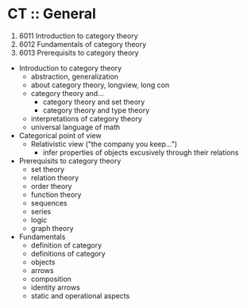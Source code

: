 # CT :: General

1. 6011 Introduction to category theory
2. 6012 Fundamentals of category theory
3. 6013 Prerequisits to category theory


- Introduction to category theory
  - abstraction, generalization
  - about category theory, longview, long con
  - category theory and...
    - category theory and set theory
    - category theory and type theory
  - interpretations of category theory
  - universal language of math
- Categorical point of view
  - Relativistic view ("the company you keep...")
    - infer properties of objects excusively through their relations
- Prerequisits to category theory
  - set theory
  - relation theory
  - order theory
  - function theory
  - sequences
  - series
  - logic
  - graph theory
- Fundamentals
  - definition of category
  - definitions of category
  - objects
  - arrows
  - composition
  - identity arrows
  - static and operational aspects
